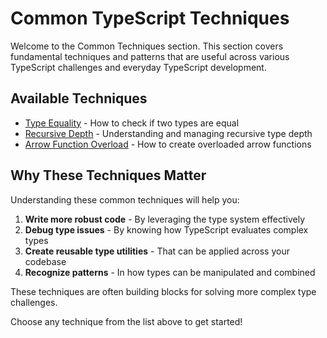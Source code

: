 # Common TypeScript Techniques

Welcome to the Common Techniques section. This section covers fundamental techniques and patterns that are useful across various TypeScript challenges and everyday TypeScript development.

## Available Techniques

- [Type Equality](./type-equality.md) - How to check if two types are equal
- [Recursive Depth](./recursive-depth.md) - Understanding and managing recursive type depth
- [Arrow Function Overload](./arrow-function-overload.md) - How to create overloaded arrow functions

## Why These Techniques Matter

Understanding these common techniques will help you:

1. **Write more robust code** - By leveraging the type system effectively
2. **Debug type issues** - By knowing how TypeScript evaluates complex types
3. **Create reusable type utilities** - That can be applied across your codebase
4. **Recognize patterns** - In how types can be manipulated and combined

These techniques are often building blocks for solving more complex type challenges.

Choose any technique from the list above to get started!
